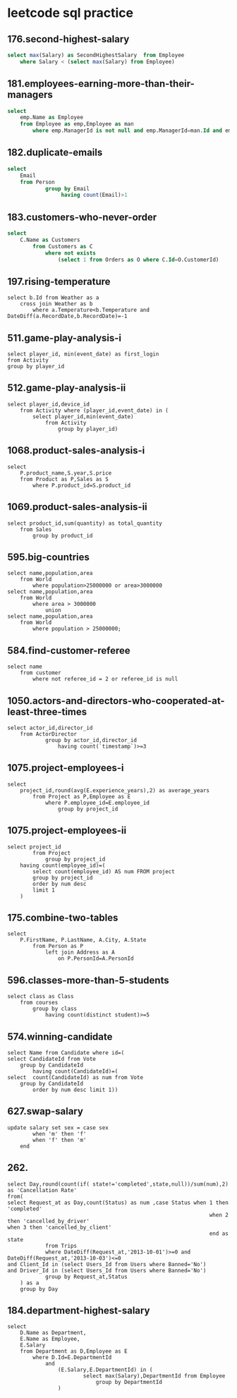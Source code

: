 # leetcode sql practice
## 176.second-highest-salary

``` sql
select max(Salary) as SecondHighestSalary  from Employee
    where Salary < (select max(Salary) from Employee)
```
## 181.employees-earning-more-than-their-managers

``` sql
select 
    emp.Name as Employee
    from Employee as emp,Employee as man
        where emp.ManagerId is not null and emp.ManagerId=man.Id and emp.Salary>man.Salary
```

## 182.duplicate-emails

``` sql 
select 
    Email
    from Person 
            group by Email
                 having count(Email)>1
```

## 183.customers-who-never-order

``` sql
select 
    C.Name as Customers
        from Customers as C
            where not exists 
                (select 1 from Orders as O where C.Id=O.CustomerId)
```

## 197.rising-temperature
``` mysql
select b.Id from Weather as a
    cross join Weather as b
        where a.Temperature<b.Temperature and DateDiff(a.RecordDate,b.RecordDate)=-1
```

## 511.game-play-analysis-i
``` mysql
select player_id, min(event_date) as first_login 
from Activity
group by player_id
```

## 512.game-play-analysis-ii
```mysql 
select player_id,device_id
    from Activity where (player_id,event_date) in (
        select player_id,min(event_date) 
            from Activity 
                group by player_id) 
```

## 1068.product-sales-analysis-i
```mysql
select 
    P.product_name,S.year,S.price
    from Product as P,Sales as S
        where P.product_id=S.product_id
```

## 1069.product-sales-analysis-ii
```mysql
select product_id,sum(quantity) as total_quantity 
    from Sales
        group by product_id
```

## 595.big-countries
```mysql
select name,population,area 
    from World
        where population>25000000 or area>3000000 
select name,population,area 
    from World
        where area > 3000000
            union
select name,population,area 
    from World
        where population > 25000000;
```

## 584.find-customer-referee
```mysql
select name 
    from customer 
        where not referee_id = 2 or referee_id is null
```

## 1050.actors-and-directors-who-cooperated-at-least-three-times
```mysql
select actor_id,director_id
    from ActorDirector
            group by actor_id,director_id
                having count(`timestamp`)>=3
```

## 1075.project-employees-i
```mysql
select
    project_id,round(avg(E.experience_years),2) as average_years 
        from Project as P,Employee as E
            where P.employee_id=E.employee_id
                group by project_id
```
## 1075.project-employees-ii
```mysql
select project_id 
        from Project
            group by project_id
    having count(employee_id)=(
        select count(employee_id) AS num FROM project 
        group by project_id  
        order by num desc 
        limit 1
    )
```

## 175.combine-two-tables
```mysql
select 
    P.FirstName, P.LastName, A.City, A.State
        from Person as P 
            left join Address as A
                on P.PersonId=A.PersonId
```

## 596.classes-more-than-5-students
```mysql
select class as Class
    from courses
        group by class 
            having count(distinct student)>=5
```

## 574.winning-candidate
```mysql
select Name from Candidate where id=(
select CandidateId from Vote 
    group by CandidateId
        having count(CandidateId)=(
select  count(CandidateId) as num from Vote
    group by CandidateId  
        order by num desc limit 1))
```

## 627.swap-salary
```mysql
update salary set sex = case sex
        when 'm' then 'f'
        when 'f' then 'm'
    end
```

## 262.
```mysql
select Day,round(count(if( state!='completed',state,null))/sum(num),2) as 'Cancellation Rate'
from(
select Request_at as Day,count(Status) as num ,case Status when 1 then 'completed'
                                                                when 2 then 'cancelled_by_driver'                                                                         when 3 then 'cancelled_by_client'
                                                                end as state
            from Trips
            where DateDiff(Request_at,'2013-10-01')>=0 and DateDiff(Request_at,'2013-10-03')<=0 
and Client_Id in (select Users_Id from Users where Banned='No')
and Driver_Id in (select Users_Id from Users where Banned='No')
            group by Request_at,Status
    ) as a
    group by Day
```

## 184.department-highest-salary
```mysql
select 
    D.Name as Department,
    E.Name as Employee,
    E.Salary 
    from Department as D,Employee as E
        where D.Id=E.DepartmentId
            and  
                (E.Salary,E.DepartmentId) in (
                        select max(Salary),DepartmentId from Employee 
                            group by DepartmentId
                )
```
